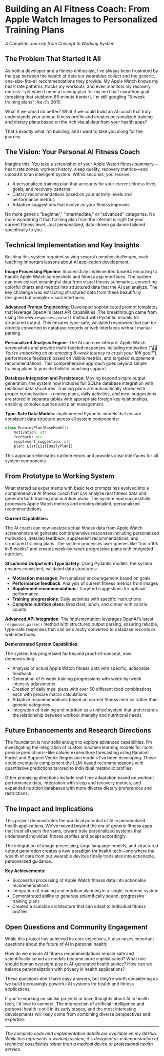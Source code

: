# Building an AI Fitness Coach: From Apple Watch Images to Personalized Training Plans

*A Complete Journey from Concept to Working System*

## The Problem That Started It All

As both a developer and a fitness enthusiast, I've always been frustrated by the gap between the wealth of data our wearables collect and the generic, one-size-fits-all recommendations they provide. My Apple Watch knows my heart rate patterns, tracks my workouts, and even monitors my recovery metrics—yet when I need a training plan for my next half marathon goal (breaking that stubborn 85-minute barrier), I'm still googling "8-week training plans" like it's 2010.

What if we could do better? What if we could build an AI coach that truly understands your unique fitness profile and creates personalized training and dietary plans based on the rich visual data from your health apps?

That's exactly what I'm building, and I want to take you along for the journey.

## The Vision: Your Personal AI Fitness Coach

Imagine this: You take a screenshot of your Apple Watch fitness summary—heart rate zones, workout history, sleep quality, recovery metrics—and upload it to an intelligent system. Within seconds, you receive:

- A personalized training plan that accounts for your current fitness level, goals, and recovery patterns
- Dietary recommendations based on your activity levels and performance metrics
- Adaptive suggestions that evolve as your fitness improves

No more generic "beginner," "intermediate," or "advanced" categories. No more wondering if that training plan from the internet is right for your current fitness level. Just personalized, data-driven guidance tailored specifically to you.

## Technical Implementation and Key Insights

Building this system required solving several complex challenges, each teaching important lessons about AI application development:

**Image Processing Pipeline**: Successfully implemented base64 encoding to handle Apple Watch screenshots and fitness app interfaces. The system can now extract meaningful data from visual fitness summaries, converting colorful charts and metrics into structured data that the AI can analyze. The key challenge was extracting structured data from these beautifully designed but complex visual interfaces.

**Advanced Prompt Engineering**: Developed sophisticated prompt templates that leverage OpenAI's latest API capabilities. The breakthrough came from using the new `responses.parse()` method with Pydantic models for structured output. This ensures type-safe, validated responses that can be directly converted to database records or web interfaces without manual parsing.

**Personalized Analysis Engine**: The AI can now interpret Apple Watch screenshots and provide multi-faceted responses including motivation (*"🏃‍♂️ You're embarking on an amazing 8-week journey to crush your 10K goal!"*), performance feedback based on visible metrics, and targeted supplement recommendations. This comprehensive approach goes beyond simple training plans to provide holistic coaching support.

**Database Integration and Persistence**: Moving beyond simple output generation, the system now includes full SQLite database integration with relational data structures. Training plans are automatically stored with proper normalization—running plans, daily activities, and meal suggestions are stored in separate tables with appropriate foreign key relationships, enabling complex queries and plan management.

**Type-Safe Data Models**: Implemented Pydantic models that ensure consistent data structure across all system components:
```python
class RunningPlan(BaseModel):
    motivation: str
    feedback: str  
    supplement_suggestion: str
    plan: List[List[DailyPlan]]
```
This approach eliminates runtime errors and provides clear interfaces for all system components.

## From Prototype to Working System

What started as experiments with basic text prompts has evolved into a comprehensive AI fitness coach that can analyze real fitness data and generate both training and nutrition plans. The system now successfully processes Apple Watch metrics and creates detailed, personalized recommendations.

**Current Capabilities:**

The AI coach can now analyze actual fitness data from Apple Watch screenshots and generate comprehensive responses including personalized motivation, detailed feedback, supplement recommendations, and structured training plans. The system processes user queries like "run a 10k in 8 weeks" and creates week-by-week progressive plans with integrated nutrition.

**Structured Output with Type Safety**: Using Pydantic models, the system ensures consistent, validated data structures:
- **Motivation messages**: Personalized encouragement based on goals
- **Performance feedback**: Analysis of current fitness metrics from images
- **Supplement recommendations**: Targeted suggestions for optimal performance  
- **Training progressions**: Daily activities with specific instructions
- **Complete nutrition plans**: Breakfast, lunch, and dinner with calorie counts

**Advanced API Integration**: The implementation leverages OpenAI's latest `responses.parse()` method with structured output parsing, ensuring reliable, type-safe responses that can be directly converted to database records or web interfaces.

**Demonstrated System Capabilities:**

The system has progressed far beyond proof-of-concept, now demonstrating:
- Analysis of actual Apple Watch fitness data with specific, actionable feedback
- Generation of 8-week training progressions with week-by-week intensity adjustments  
- Creation of daily meal plans with over 50 different food combinations, each with precise macro calculations
- Adaptive recommendations based on current fitness metrics rather than generic categories
- Integration of training and nutrition as a unified system that understands the relationship between workout intensity and nutritional needs

## Future Enhancements and Research Directions

The foundation is now solid enough to explore advanced capabilities. I'm investigating the integration of custom machine learning models for more precise predictions—like calorie expenditure forecasting using Random Forest and Support Vector Regression models I've been developing. These could eventually complement the LLM-based recommendations with quantitative predictions tailored to individual metabolic profiles.

Other promising directions include real-time adaptation based on workout performance data, integration with sleep and recovery metrics, and expanded nutrition databases with more diverse dietary preferences and restrictions.

## The Impact and Implications

This project demonstrates the practical potential of AI in personalized health applications. We've moved beyond the era of generic fitness apps that treat all users the same, toward truly personalized systems that understand individual fitness profiles and adapt accordingly.

The integration of image processing, large language models, and structured output generation creates a new paradigm for health tech—one where the wealth of data from our wearable devices finally translates into actionable, personalized guidance.

**Key Achievements:**
- Successful processing of Apple Watch fitness data into actionable recommendations
- Integration of training and nutrition planning in a single, coherent system  
- Demonstrated ability to generate scientifically sound, progressive training plans
- Created a scalable architecture that can adapt to individual fitness profiles

## Open Questions and Community Engagement

While this project has achieved its core objectives, it also raises important questions about the future of AI in personal health:

How do we ensure AI fitness recommendations remain safe and scientifically sound as models become more sophisticated? What role should human oversight play in AI-generated health advice? How can we balance personalization with privacy in health applications?

These questions don't have easy answers, but they're worth considering as we build increasingly powerful AI systems for health and fitness applications.

If you're working on similar projects or have thoughts about AI in health tech, I'd love to connect. The intersection of artificial intelligence and personal health is still in its early stages, and the most interesting developments will likely come from combining diverse perspectives and expertise.

---

*The complete code and implementation details are available on my GitHub. While this represents a working system, it's designed as a demonstration of technical possibilities rather than a medical device or professional health service.*
